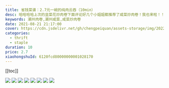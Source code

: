 ```yaml
---
title: 省钱菜谱：2.7元一碗的纯肉云吞（10min）
desc: 哈哈哈哈上次的韭菜花炒肉卷下面评论好几个小姐姐都推荐了咸菜炒肉卷！我也来啦！！！好吃！！！
keywords: 潮州肉卷,潮州咸菜,咸菜炒肉卷
date: 2021-08-21 21:17:00
cover: https://cdn.jsdelivr.net/gh/chengpeiquan/assets-storage/img/2022/01/20220110235534.jpg
categories:
  - thrift
  - staple
duration: 10
price: 2.7
xiaohongshuId: 6120fcd80000000001028170
---
```


[[toc]]




![](https://cdn.jsdelivr.net/gh/chengpeiquan/assets-storage/img/2022/01/20220110235705.jpg)
![](https://cdn.jsdelivr.net/gh/chengpeiquan/assets-storage/img/2022/01/20220110235706.jpg)
![](https://cdn.jsdelivr.net/gh/chengpeiquan/assets-storage/img/2022/01/20220110235707.jpg)
![](https://cdn.jsdelivr.net/gh/chengpeiquan/assets-storage/img/2022/01/20220110235708.jpg)
![](https://cdn.jsdelivr.net/gh/chengpeiquan/assets-storage/img/2022/01/20220110235709.jpg)
![](https://cdn.jsdelivr.net/gh/chengpeiquan/assets-storage/img/2022/01/20220110235710.jpg)
![](https://cdn.jsdelivr.net/gh/chengpeiquan/assets-storage/img/2022/01/20220110235711.jpg)
![](https://cdn.jsdelivr.net/gh/chengpeiquan/assets-storage/img/2022/01/20220110235712.jpg)
